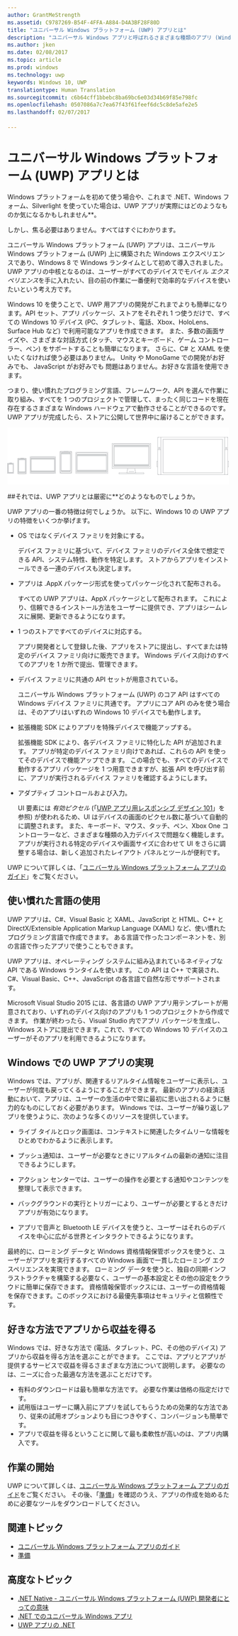 ```yaml
---
author: GrantMeStrength
ms.assetid: C9787269-B54F-4FFA-A884-D4A3BF28F80D
title: "ユニバーサル Windows プラットフォーム (UWP) アプリとは"
description: "ユニバーサル Windows アプリと呼ばれるさまざまな種類のアプリ (Windows ストア アプリ、Windows Phone ストア アプリ、Windows ランタイム アプリ) について説明します。"
ms.author: jken
ms.date: 02/08/2017
ms.topic: article
ms.prod: windows
ms.technology: uwp
keywords: Windows 10, UWP
translationtype: Human Translation
ms.sourcegitcommit: c6b64cff1bbebc8ba69bc6e03d34b69f85e798fc
ms.openlocfilehash: 0507086a7c7ea67f43f61feef6dc5c8de5afe2e5
ms.lasthandoff: 02/07/2017

---
```


# <a name="whats-a-universal-windows-platform-uwp-app"></a>ユニバーサル Windows プラットフォーム (UWP) アプリとは

Windows プラットフォームを初めて使う場合や、これまで .NET、Windows フォーム、Silverlight を使っていた場合は、UWP  アプリが実際にはどのようなものか気になるかもしれません**。 

しかし、焦る必要はありません。すべてはすぐにわかります。 

ユニバーサル Windows プラットフォーム (UWP) アプリは、ユニバーサル Windows プラットフォーム (UWP) 上に構築された Windows エクスペリエンスであり、Windows 8 で Windows ランタイムとして初めて導入されました。 UWP アプリの中核となるのは、ユーザーがすべてのデバイスでモバイル *エクスペリエンス*を手に入れたい、目の前の作業に一番便利で効率的なデバイスを使いたいという考え方です。

Windows 10 を使うことで、UWP 用アプリの開発がこれまでよりも簡単になります。API セット、アプリ パッケージ、ストアをそれぞれ 1 つ使うだけで、すべての Windows 10 デバイス (PC、タブレット、電話、Xbox、HoloLens、Surface Hub など) で利用可能なアプリを作成できます。 また、多数の画面サイズや、さまざまな対話方式 (タッチ、マウスとキーボード、ゲーム コントローラー、ペン) をサポートすることも簡単になります。 さらに、C# と XAML を使いたくなければ使う必要はありません。 Unity や MonoGame での開発がお好みでも、 JavaScript がお好みでも 問題はありません。お好きな言語を使用できます。

つまり、使い慣れたプログラミング言語、フレームワーク、API を選んで作業に取り組み、すべてを 1 つのプロジェクトで管理して、まったく同じコードを現在存在するさまざまな Windows ハードウェアで動作させることができるのです。 UWP アプリが完成したら、ストアに公開して世界中に届けることができます。

![Windows デバイス](images/1894834-hig-device-primer-01-500.png)

##<a name="so-what-exactly-is-a-uwp-app"></a>それでは、UWP アプリとは厳密に**どのようなものでしょうか。


UWP アプリの一番の特徴は何でしょうか。 以下に、Windows 10 の UWP アプリの特徴をいくつか挙げます。

-   OS ではなくデバイス ファミリを対象にする。

    デバイス ファミリに基づいて、デバイス ファミリのデバイス全体で想定できる API、システム特性、動作を特定します。 ストアからアプリをインストールできる一連のデバイスも決定します。

-   アプリは .AppX パッケージ形式を使ってパッケージ化されて配布される。

    すべての UWP アプリは、AppX パッケージとして配布されます。 これにより、信頼できるインストール方法をユーザーに提供でき、アプリはシームレスに展開、更新できるようになります。

-   1 つのストアですべてのデバイスに対応する。

    アプリ開発者として登録した後、アプリをストアに提出し、すべてまたは特定のデバイス ファミリ向けに販売できます。 Windows デバイス向けのすべてのアプリを 1 か所で提出、管理できます。

-   デバイス ファミリに共通の API セットが用意されている。

    ユニバーサル Windows プラットフォーム (UWP) のコア API はすべての Windows デバイス ファミリに共通です。 アプリにコア API のみを使う場合は、そのアプリはいずれの Windows 10 デバイスでも動作します。

-   拡張機能 SDK によりアプリを特殊デバイスで機能アップする。

    拡張機能 SDK により、各デバイス ファミリに特化した API が追加されます。 アプリが特定のデバイス ファミリ向けであれば、これらの API を使ってそのデバイスで機能アップできます。 この場合でも、すべてのデバイスで動作するアプリ パッケージを 1 つ用意できますが、拡張 API を呼び出す前に、アプリが実行されるデバイス ファミリを確認するようにします。

-   アダプティブ コントロールおよび入力。

    UI 要素には *有効ピクセル* (「[UWP アプリ用レスポンシブ デザイン 101](https://msdn.microsoft.com/library/windows/apps/Dn958435)」を参照) が使われるため、UI はデバイスの画面のピクセル数に基づいて自動的に調整されます。 また、キーボード、マウス、タッチ、ペン、Xbox One コントローラーなど、さまざまな種類の入力デバイスで問題なく機能します。 アプリが実行される特定のデバイスや画面サイズに合わせて UI をさらに調整する場合は、新しく追加されたレイアウト パネルとツールが便利です。

UWP について詳しくは、「[ユニバーサル Windows プラットフォーム アプリのガイド](universal-application-platform-guide.md)」をご覧ください。

## <a name="use-a-language-you-already-know"></a>使い慣れた言語の使用


UWP アプリは、C#、Visual Basic と XAML、JavaScript と HTML、C++ と DirectX/Extensible Application Markup Language (XAML) など、使い慣れたプログラミング言語で作成できます。 ある言語で作ったコンポーネントを、別の言語で作ったアプリで使うこともできます。

UWP アプリは、オペレーティング システムに組み込まれているネイティブな API である Windows ランタイムを使います。 この API は C++ で実装され、C#、Visual Basic、C++、JavaScript の各言語で自然な形でサポートされます。

Microsoft Visual Studio 2015 には、各言語の UWP アプリ用テンプレートが用意されており、いずれのデバイス向けのアプリも 1 つのプロジェクトから作成できます。 作業が終わったら、Visual Studio 内でアプリ パッケージを生成し、Windows ストアに提出できます。これで、すべての Windows 10 デバイスのユーザーがそのアプリを利用できるようになります。

## <a name="uwp-apps-come-to-life-on-windows"></a>Windows での UWP アプリの実現


Windows では、アプリが、関連するリアルタイム情報をユーザーに表示し、ユーザーが何度も戻ってくるようにすることができます。 最新のアプリの経済活動において、アプリは、ユーザーの生活の中で常に最初に思い出されるように魅力的なものにしておく必要があります。 Windows では、ユーザーが繰り返しアプリを使うように、次のような多くのリソースを提供しています。

-   ライブ タイルとロック画面は、コンテキストに関連したタイムリーな情報をひとめでわかるように表示します。
-   プッシュ通知は、ユーザーが必要なときにリアルタイムの最新の通知に注目できるようにします。

-   アクション センターでは、ユーザーの操作を必要とする通知やコンテンツを整理して表示できます。

-   バックグラウンドの実行とトリガーにより、ユーザーが必要とするときだけアプリが有効になります。

-   アプリで音声と Bluetooth LE デバイスを使うと、ユーザーはそれらのデバイスを中心に広がる世界とインタラクトできるようになります。

最終的に、ローミング データと Windows 資格情報保管ボックスを使うと、ユーザーがアプリを実行するすべての Windows 画面で一貫したローミング エクスペリエンスを実現できます。 ローミング データを使うと、独自の同期インフラストラクチャを構築する必要なく、ユーザーの基本設定とその他の設定をクラウドに簡単に保存できます。 資格情報保管ボックスには、ユーザーの資格情報を保存できます。このボックスにおける最優先事項はセキュリティと信頼性です。

##  <a name="monetize-your-app-your-way"></a>好きな方法でアプリから収益を得る


Windows では、好きな方法で (電話、タブレット、PC、その他のデバイス) アプリから収益を得る方法を選ぶことができます。 ここでは、アプリとアプリが提供するサービスで収益を得るさまざまな方法について説明します。 必要なのは、ニーズに合った最適な方法を選ぶことだけです。

-   有料のダウンロードは最も簡単な方法です。 必要な作業は価格の指定だけです。
-   試用版はユーザーに購入前にアプリを試してもらうための効果的な方法であり、従来の試用オプションよりも目につきやすく、コンバージョンも簡単です。
-   アプリで収益を得るということに関して最も柔軟性が高いのは、アプリ内購入です。

## <a name="lets-get-started"></a>作業の開始


UWP について詳しくは、[ユニバーサル Windows プラットフォーム アプリのガイド](universal-application-platform-guide.md)をご覧ください。 その後、「[準備](get-set-up.md)」を確認のうえ、アプリの作成を始めるために必要なツールをダウンロードしてください。

## <a name="related-topics"></a>関連トピック


* [ユニバーサル Windows プラットフォーム アプリのガイド](universal-application-platform-guide.md)
* [準備](get-set-up.md)

## <a name="more-advanced-topics"></a>高度なトピック

* [.NET Native - ユニバーサル Windows プラットフォーム (UWP) 開発者にとっての意味](https://blogs.windows.com/buildingapps/2015/08/20/net-native-what-it-means-for-universal-windows-platform-uwp-developers/#TYsD3tJuBJpK3Hc7.97)
* [.NET でのユニバーサル Windows アプリ](https://blogs.msdn.microsoft.com/dotnet/2015/07/30/universal-windows-apps-in-net)
* [UWP アプリの .NET](https://msdn.microsoft.com/en-us/library/mt185501.aspx)

